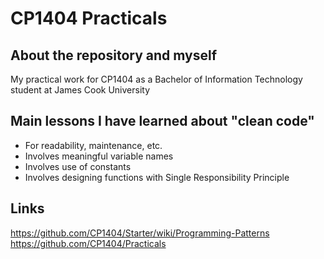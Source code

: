 # CP1404 Practicals

## About the repository and myself

My practical work for CP1404 as a Bachelor of Information Technology
student at James Cook University

## Main lessons I have learned about "clean code"

- For readability, maintenance, etc.
- Involves meaningful variable names
- Involves use of constants
- Involves designing functions with Single Responsibility Principle

## Links

https://github.com/CP1404/Starter/wiki/Programming-Patterns
https://github.com/CP1404/Practicals
